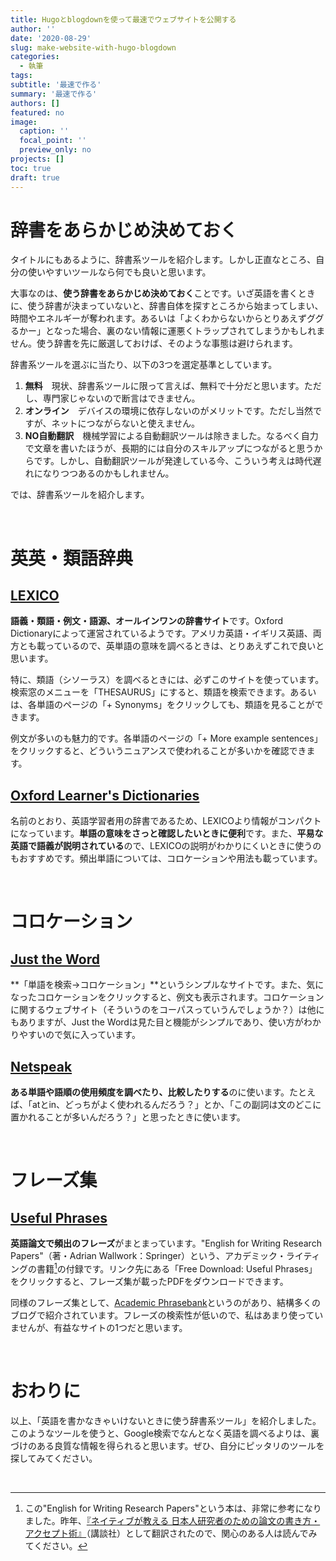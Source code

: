 ```yaml
---
title: Hugoとblogdownを使って最速でウェブサイトを公開する
author: ''
date: '2020-08-29'
slug: make-website-with-hugo-blogdown
categories:
  - 執筆
tags:
subtitle: '最速で作る'
summary: '最速で作る'
authors: []
featured: no
image:
  caption: ''
  focal_point: ''
  preview_only: no
projects: []
toc: true
draft: true
---
```


# 辞書をあらかじめ決めておく

タイトルにもあるように、辞書系ツールを紹介します。しかし正直なところ、自分の使いやすいツールなら何でも良いと思います。

大事なのは、**使う辞書をあらかじめ決めておく**ことです。いざ英語を書くときに、使う辞書が決まっていないと、辞書自体を探すところから始まってしまい、時間やエネルギーが奪われます。あるいは「よくわからないからとりあえずググるかー」となった場合、裏のない情報に運悪くトラップされてしまうかもしれません。使う辞書を先に厳選しておけば、そのような事態は避けられます。

辞書系ツールを選ぶに当たり、以下の3つを選定基準としています。

1. **無料**　現状、辞書系ツールに限って言えば、無料で十分だと思います。ただし、専門家じゃないので断言はできません。
2. **オンライン**　デバイスの環境に依存しないのがメリットです。ただし当然ですが、ネットにつながらないと使えません。
3. **NO自動翻訳**　機械学習による自動翻訳ツールは除きました。なるべく自力で文章を書いたほうが、長期的には自分のスキルアップにつながると思うからです。しかし、自動翻訳ツールが発達している今、こういう考えは時代遅れになりつつあるのかもしれません。

では、辞書系ツールを紹介します。

<br>

# 英英・類語辞典

## [LEXICO](https://www.lexico.com "LEXICO")

**語義・類語・例文・語源、オールインワンの辞書サイト**です。Oxford Dictionaryによって運営されているようです。アメリカ英語・イギリス英語、両方とも載っているので、英単語の意味を調べるときは、とりあえずこれで良いと思います。

特に、類語（シソーラス）を調べるときには、必ずこのサイトを使っています。検索窓のメニューを「THESAURUS」にすると、類語を検索できます。あるいは、各単語のページの「+ Synonyms」をクリックしても、類語を見ることができます。

例文が多いのも魅力的です。各単語のページの「+ More example sentences」をクリックすると、どういうニュアンスで使われることが多いかを確認できます。

## [Oxford Learner's Dictionaries](https://www.oxfordlearnersdictionaries.com "Oxford Learner's Dictionaries")

名前のとおり、英語学習者用の辞書であるため、LEXICOより情報がコンパクトになっています。**単語の意味をさっと確認したいときに便利**です。また、**平易な英語で語義が説明されている**ので、LEXICOの説明がわかりにくいときに使うのもおすすめです。頻出単語については、コロケーションや用法も載っています。

<br>

# コロケーション

## [Just the Word](http://www.just-the-word.com "Just the Word")

**「単語を検索→コロケーション」**というシンプルなサイトです。また、気になったコロケーションをクリックすると、例文も表示されます。コロケーションに関するウェブサイト（そういうのをコーパスっていうんでしょうか？）は他にもありますが、Just the Wordは見た目と機能がシンプルであり、使い方がわかりやすいので気に入っています。

## [Netspeak](https://netspeak.org "Netspeak")

**ある単語や語順の使用頻度を調べたり、比較したりする**のに使います。たとえば、「atとin、どっちがよく使われるんだろう？」とか、「この副詞は文のどこに置かれることが多いんだろう？」と思ったときに使います。

<br>

# フレーズ集

## [Useful Phrases](https://www.springer.com/jp/book/9783319260921 "Useful Phrases")

**英語論文で頻出のフレーズ**がまとまっています。"English for Writing Research Papers"（著・Adrian Wallwork：Springer）という、アカデミック・ライティングの書籍[^1]の付録です。リンク先にある「Free Download: Useful Phrases」をクリックすると、フレーズ集が載ったPDFをダウンロードできます。

同様のフレーズ集として、[Academic Phrasebank](http://www.phrasebank.manchester.ac.uk "Academic Phrasebank")というのがあり、結構多くのブログで紹介されています。フレーズの検索性が低いので、私はあまり使っていませんが、有益なサイトの1つだと思います。

<br>

# おわりに

以上、「英語を書かなきゃいけないときに使う辞書系ツール」を紹介しました。このようなツールを使うと、Google検索でなんとなく英語を調べるよりは、裏づけのある良質な情報を得られると思います。ぜひ、自分にピッタリのツールを探してみてください。

<br>

[^1]: この"English for Writing Research Papers"という本は、非常に参考になりました。昨年、[『ネイティブが教える 日本人研究者のための論文の書き方・アクセプト術』](https://www.amazon.co.jp/ネイティブが教える-日本人研究者のための論文の書き方・アクセプト術-KS科学一般書-エイドリアン・ウォールワーク/dp/4065120446 "Amazon商品ページ")（講談社）として翻訳されたので、関心のある人は読んでみてください。